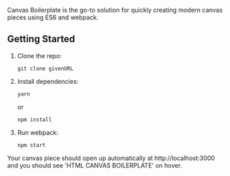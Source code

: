 Canvas Boilerplate is the go-to solution for quickly creating modern canvas pieces using ES6 and webpack.

## Getting Started

1.  Clone the repo:

        git clone givenURL

2.  Install dependencies:

        yarn

    or

        npm install

3.  Run webpack:

        npm start

Your canvas piece should open up automatically at http://localhost:3000 and you should see 'HTML CANVAS BOILERPLATE' on hover.
